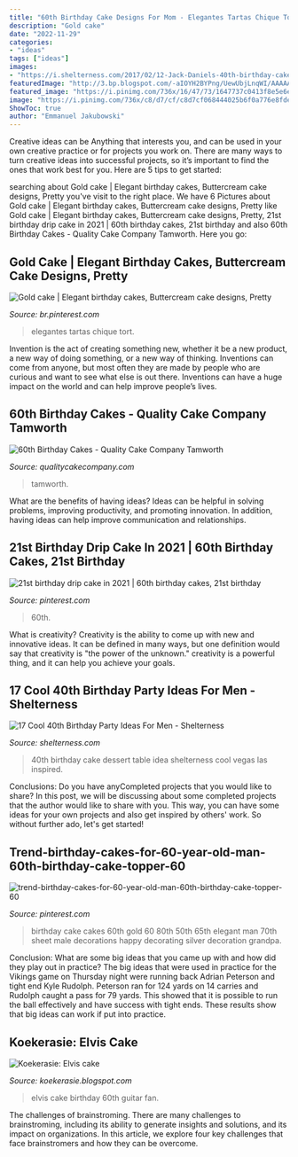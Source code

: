 ```yaml
---
title: "60th Birthday Cake Designs For Mom - Elegantes Tartas Chique Tort"
description: "Gold cake"
date: "2022-11-29"
categories:
- "ideas"
tags: ["ideas"]
images:
- "https://i.shelterness.com/2017/02/12-Jack-Daniels-40th-birthday-cake-idea.jpg"
featuredImage: "http://3.bp.blogspot.com/-aIOYH2BYPng/UewUbjLnqWI/AAAAAAAAARY/iSrTqrEDIec/s1600/Elvis.JPG"
featured_image: "https://i.pinimg.com/736x/16/47/73/1647737c0413f8e5e6e6a4b339fbbc8c.jpg"
image: "https://i.pinimg.com/736x/c8/d7/cf/c8d7cf068444025b6f0a776e8fde5f70.jpg"
ShowToc: true
author: "Emmanuel Jakubowski"
---
```



Creative ideas can be Anything that interests you, and can be used in your own creative practice or for projects you work on. There are many ways to turn creative ideas into successful projects, so it’s important to find the ones that work best for you. Here are 5 tips to get started: 

	

		
searching about Gold cake | Elegant birthday cakes, Buttercream cake designs, Pretty you've visit to the right place. We have 6 Pictures about Gold cake | Elegant birthday cakes, Buttercream cake designs, Pretty like Gold cake | Elegant birthday cakes, Buttercream cake designs, Pretty, 21st birthday drip cake in 2021 | 60th birthday cakes, 21st birthday and also 60th Birthday Cakes - Quality Cake Company Tamworth. Here you go:
		
    
## Gold Cake | Elegant Birthday Cakes, Buttercream Cake Designs, Pretty

<img loading=lazy src="https://i.pinimg.com/736x/16/47/73/1647737c0413f8e5e6e6a4b339fbbc8c.jpg" onerror="this.onerror=null;this.src='https://tse4.mm.bing.net/th?id=OIP.wylVoI7ogaG3YB1XdwGTcgHaIu&amp;pid=15.1';" alt="Gold cake | Elegant birthday cakes, Buttercream cake designs, Pretty">

_Source: br.pinterest.com_

>elegantes tartas chique tort. 

	

Invention is the act of creating something new, whether it be a new product, a new way of doing something, or a new way of thinking. Inventions can come from anyone, but most often they are made by people who are curious and want to see what else is out there. Inventions can have a huge impact on the world and can help improve people’s lives.

    
## 60th Birthday Cakes - Quality Cake Company Tamworth

<img loading=lazy src="https://w2d8a5y9.stackpathcdn.com/wp-content/uploads/2019/12/purple-floral-cascade-1030x1030.jpg" onerror="this.onerror=null;this.src='https://tse2.mm.bing.net/th?id=OIP.VI7jdq_PBlluzmWWvPqwfgHaHa&amp;pid=15.1';" alt="60th Birthday Cakes - Quality Cake Company Tamworth">

_Source: qualitycakecompany.com_

>tamworth. 

	

What are the benefits of having ideas?
Ideas can be helpful in solving problems, improving productivity, and promoting innovation. In addition, having ideas can help improve communication and relationships.

    
## 21st Birthday Drip Cake In 2021 | 60th Birthday Cakes, 21st Birthday

<img loading=lazy src="https://i.pinimg.com/736x/f2/bd/43/f2bd436177cc18c45eca1631506b03a6.jpg" onerror="this.onerror=null;this.src='https://tse4.mm.bing.net/th?id=OIP.Q9UJrlBtv4_dVcTVtx69rgHaLG&amp;pid=15.1';" alt="21st birthday drip cake in 2021 | 60th birthday cakes, 21st birthday">

_Source: pinterest.com_

>60th. 

	

What is creativity?
Creativity is the ability to come up with new and innovative ideas. It can be defined in many ways, but one definition would say that creativity is "the power of the unknown." creativity is a powerful thing, and it can help you achieve your goals.

    
## 17 Cool 40th Birthday Party Ideas For Men - Shelterness

<img loading=lazy src="https://i.shelterness.com/2017/02/12-Jack-Daniels-40th-birthday-cake-idea.jpg" onerror="this.onerror=null;this.src='https://tse4.mm.bing.net/th?id=OIP.D_l3VLPDLEwh5sPWpcY6vAHaNK&amp;pid=15.1';" alt="17 Cool 40th Birthday Party Ideas For Men - Shelterness">

_Source: shelterness.com_

>40th birthday cake dessert table idea shelterness cool vegas las inspired. 

	

Conclusions: Do you have anyCompleted projects that you would like to share?
In this post, we will be discussing about some completed projects that the author would like to share with you. This way, you can have some ideas for your own projects and also get inspired by others' work. So without further ado, let's get started!

    
## Trend-birthday-cakes-for-60-year-old-man-60th-birthday-cake-topper-60

<img loading=lazy src="https://i.pinimg.com/736x/c8/d7/cf/c8d7cf068444025b6f0a776e8fde5f70.jpg" onerror="this.onerror=null;this.src='https://tse2.mm.bing.net/th?id=OIP.WCsRcN70z2CLKfP0aKsNMAHaLD&amp;pid=15.1';" alt="trend-birthday-cakes-for-60-year-old-man-60th-birthday-cake-topper-60">

_Source: pinterest.com_

>birthday cake cakes 60th gold 60 80th 50th 65th elegant man 70th sheet male decorations happy decorating silver decoration grandpa. 

	

Conclusion: What are some big ideas that you came up with and how did they play out in practice?
The big ideas that were used in practice for the Vikings game on Thursday night were running back Adrian Peterson and tight end Kyle Rudolph. Peterson ran for 124 yards on 14 carries and Rudolph caught a pass for 79 yards. This showed that it is possible to run the ball effectively and have success with tight ends. These results show that big ideas can work if put into practice.

    
## Koekerasie: Elvis Cake

<img loading=lazy src="http://3.bp.blogspot.com/-aIOYH2BYPng/UewUbjLnqWI/AAAAAAAAARY/iSrTqrEDIec/s1600/Elvis.JPG" onerror="this.onerror=null;this.src='https://tse1.mm.bing.net/th?id=OIP.zJSB7tjh3BIFxpxlFd_XagHaLC&amp;pid=15.1';" alt="Koekerasie: Elvis cake">

_Source: koekerasie.blogspot.com_

>elvis cake birthday 60th guitar fan. 

	

The challenges of brainstroming.
There are many challenges to brainstroming, including its ability to generate insights and solutions, and its impact on organizations. In this article, we explore four key challenges that face brainstromers and how they can be overcome.

